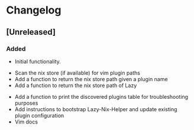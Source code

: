 # Changelog

## [Unreleased]

### Added

- Initial functionality. 
 + Scan the nix store (if available) for vim plugin paths
 + Add a function to return the nix store path given a plugin name
 + Add a function to return the nix store path of Lazy
- Add a function to print the discovered plugins table for troubleshooting purposes
- Add instructions to bootstrap Lazy-Nix-Helper and update existing plugin configuration
- Vim docs
